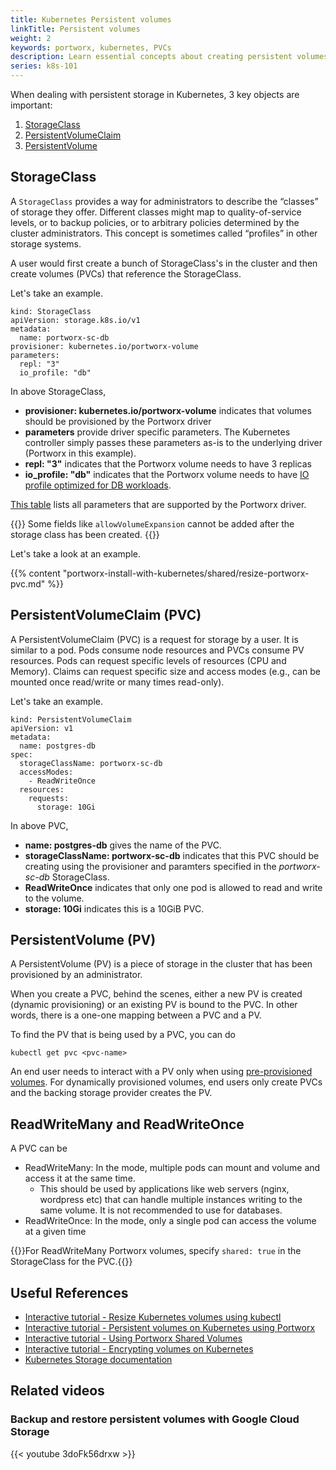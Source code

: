 ```yaml
---
title: Kubernetes Persistent volumes
linkTitle: Persistent volumes
weight: 2
keywords: portworx, kubernetes, PVCs
description: Learn essential concepts about creating persistent volumes on Kubernetes
series: k8s-101
---
```


When dealing with persistent storage in Kubernetes, 3 key objects are important:

1. [StorageClass](/portworx-install-with-kubernetes/storage-operations/kubernetes-storage-101/volumes/#storageclass)
2. [PersistentVolumeClaim](/portworx-install-with-kubernetes/storage-operations/kubernetes-storage-101/volumes/#persistentvolumeclaim-pvc)
3. [PersistentVolume](/portworx-install-with-kubernetes/storage-operations/kubernetes-storage-101/volumes/#persistentvolume-pv)

## StorageClass

A `StorageClass` provides a way for administrators to describe the “classes” of storage they offer. Different classes might map to quality-of-service levels, or to backup policies, or to arbitrary policies determined by the cluster administrators. This concept is sometimes called “profiles” in other storage systems.

A user would first create a bunch of StorageClass's in the cluster and then create volumes (PVCs) that reference the StorageClass.

Let's take an example.

```text
kind: StorageClass
apiVersion: storage.k8s.io/v1
metadata:
  name: portworx-sc-db
provisioner: kubernetes.io/portworx-volume
parameters:
  repl: "3"
  io_profile: "db"
```

In above StorageClass,

* **provisioner: kubernetes.io/portworx-volume** indicates that volumes should be provisioned by the Portworx driver
* **parameters** provide driver specific parameters. The Kubernetes controller simply passes these parameters as-is to the underlying driver (Portworx in this example).
* **repl: "3"** indicates that the Portworx volume needs to have 3 replicas
* **io_profile: "db"** indicates that the Portworx volume needs to have [IO profile optimized for DB workloads](/install-with-other/operate-and-maintain/performance-and-tuning/tuning/#db).

[This table](/portworx-install-with-kubernetes/storage-operations/create-pvcs/dynamic-provisioning/#using-dynamic-provisioning) lists all parameters that are supported by the Portworx driver.

{{<info>}}
Some fields like `allowVolumeExpansion` cannot be added after the storage class has been created.
{{</info>}}

Let's take a look at an example.

{{% content "portworx-install-with-kubernetes/shared/resize-portworx-pvc.md" %}}

## PersistentVolumeClaim (PVC)

A PersistentVolumeClaim (PVC) is a request for storage by a user. It is similar to a pod. Pods consume node resources and PVCs consume PV resources. Pods can request specific levels of resources (CPU and Memory). Claims can request specific size and access modes (e.g., can be mounted once read/write or many times read-only).

Let's take an example.

```text
kind: PersistentVolumeClaim
apiVersion: v1
metadata:
  name: postgres-db
spec:
  storageClassName: portworx-sc-db
  accessModes:
    - ReadWriteOnce
  resources:
    requests:
      storage: 10Gi
```

In above PVC,

* **name: postgres-db** gives the name of the PVC.
* **storageClassName: portworx-sc-db** indicates that this PVC should be creating using the provisioner and paramters specified in the *portworx-sc-db* StorageClass.
* **ReadWriteOnce** indicates that only one pod is allowed to read and write to the volume.
* **storage: 10Gi** indicates this is a 10GiB PVC.

## PersistentVolume (PV)

A PersistentVolume (PV) is a piece of storage in the cluster that has been provisioned by an administrator.

When you create a PVC, behind the scenes, either a new PV is created (dynamic provisioning) or an existing PV is bound to the PVC. In other words, there is a one-one mapping between a PVC and a PV.

To find the PV that is being used by a PVC, you can do

```text
kubectl get pvc <pvc-name>
```

An end user needs to interact with a PV only when using [pre-provisioned volumes](/portworx-install-with-kubernetes/storage-operations/create-pvcs/using-preprovisioned-volumes). For dynamically provisioned volumes, end users only create PVCs and the backing storage provider creates the PV.

## ReadWriteMany and ReadWriteOnce

A PVC can be

* ReadWriteMany: In the mode, multiple pods can mount and volume and access it at the same time.
  * This should be used by applications like web servers (nginx, wordpress etc) that can handle multiple instances writing to the same volume. It is not recommended to use for databases.
* ReadWriteOnce: In the mode, only a single pod can access the volume at a given time

{{<info>}}For ReadWriteMany Portworx volumes, specify `shared: true` in the StorageClass for the PVC.{{</info>}}


## Useful References

* [Interactive tutorial - Resize Kubernetes volumes using kubectl](https://www.katacoda.com/portworx/scenarios/px-k8s-kubectl-resize-volume)
* [Interactive tutorial - Persistent volumes on Kubernetes using Portworx](https://www.katacoda.com/portworx/scenarios/px-k8s-vol-basic)
* [Interactive tutorial - Using Portworx Shared Volumes](https://www.katacoda.com/portworx/scenarios/px-k8s-vol-shared)
* [Interactive tutorial - Encrypting volumes on Kubernetes](https://www.katacoda.com/portworx/scenarios/px-k8s-encryption)
* [Kubernetes Storage documentation](https://kubernetes.io/docs/concepts/storage/volumes/)

## Related videos

### Backup and restore persistent volumes with Google Cloud Storage

{{< youtube 3doFk56drxw >}}
